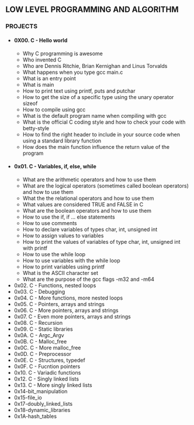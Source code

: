## LOW LEVEL PROGRAMMING AND ALGORITHM
### PROJECTS
- #### 0X00. C - Hello world
  - Why C programming is awesome
  - Who invented C
  - Who are Dennis Ritchie, Brian Kernighan and Linus Torvalds
  - What happens when you type gcc main.c
  - What is an entry point
  - What is main
  - How to print text using printf, puts and putchar
  - How to get the size of a specific type using the unary operator sizeof
  - How to compile using gcc
  - What is the default program name when compiling with gcc
  - What is the official C coding style and how to check your code with betty-style
  - How to find the right header to include in your source code when using a standard library function
  - How does the main function influence the return value of the program
- #### 0x01. C - Variables, if, else, while
  - What are the arithmetic operators and how to use them
  - What are the logical operators (sometimes called boolean operators) and how to use them
  - What the the relational operators and how to use them
  - What values are considered TRUE and FALSE in C
  - What are the boolean operators and how to use them
  - How to use the if, if ... else statements
  - How to use comments
  - How to declare variables of types char, int, unsigned int
  - How to assign values to variables
  - How to print the values of variables of type char, int, unsigned int with printf
  - How to use the while loop
  - How to use variables with the while loop
  - How to print variables using printf
  - What is the ASCII character set
  - What are the purpose of the gcc flags -m32 and -m64
- 0x02. C - Functions, nested loops
- 0x03. C - Debugging 
- 0x04. C - More functions, more nested loops
- 0x05. C - Pointers, arrays and strings
- 0x06. C - More pointers, arrays and strings 
- 0x07. C - Even more pointers, arrays and strings
- 0x08. C - Recursion
- 0x09. C - Static libraries
- 0x0A. C - Argc_Argv
- 0x0B. C - Malloc_free
- 0x0C. C - More malloc_free
- 0x0D. C - Preprocessor
- 0x0E. C - Structures, typedef
- 0x0F. C - Fucntion pointers
- 0x10. C - Variadic functions
- 0x12. C - Singly linked lists
- 0x13. C - More singly linked lists
- 0x14-bit_manipulation
- 0x15-file_io
- 0x17-doubly_linked_lists
- 0x18-dynamic_libraries
- 0x1A-hash_tables
